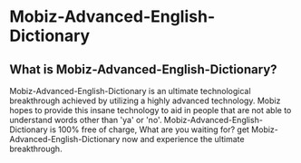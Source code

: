 # Mobiz-Advanced-English-Dictionary
## What is Mobiz-Advanced-English-Dictionary?
Mobiz-Advanced-English-Dictionary is an ultimate technological breakthrough achieved by utilizing a highly advanced technology. 
Mobiz hopes to provide this insane technology to aid in people 
that are not able to understand words other than 'ya' or 'no'. Mobiz-Advanced-English-Dictionary is 100% 
free of charge, What are you waiting for? get Mobiz-Advanced-English-Dictionary now and experience the ultimate breakthrough.
